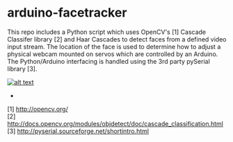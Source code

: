 arduino-facetracker
===================

This repo includes a Python script which uses OpenCV's [1] Cascade Classifer library [2] and Haar Cascades to detect faces from a defined video input stream. The location of the face is used to determine how to adjust a physical webcam mounted on servos which are controlled by an Arduino. The Python/Arduino interfacing is handled using the 3rd party pySerial library [3].

[![alt text](http://img.youtube.com/vi/WMB9xulQPuc/0.jpg)](http://www.youtube.com/watch?v=WMB9xulQPuc)

-
[1] http://opencv.org/                        
[2] http://docs.opencv.org/modules/objdetect/doc/cascade_classification.html   
[3] http://pyserial.sourceforge.net/shortintro.html
